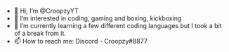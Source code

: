 - 👋 Hi, I’m @CroopzyYT
- 👀 I’m interested in coding, gaming and boxing, kickboxing
- 🌱 I’m currently learning a few different coding languages but I took a bit of a break from it.
- 📫 How to reach me: Discord - Croopzy#8877

